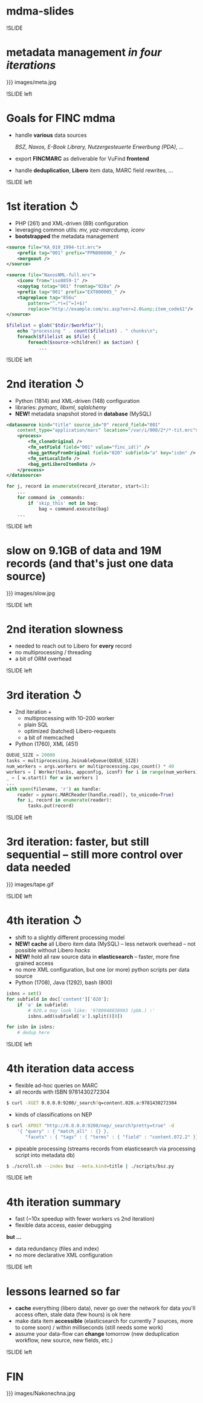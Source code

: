 # mdma-slides

!SLIDE

# **m**eta**d**ata **ma**nagement *in four iterations*

}}} images/meta.jpg

!SLIDE left

# Goals for FINC mdma

* handle **various** data sources

    *BSZ, Naxos, E-Book Library, Nutzergesteuerte Erwerbung (PDA), ...*

* export **FINCMARC** as deliverable for VuFind **frontend**
* handle **deduplication**, **Libero** item data, MARC field rewrites, ...

!SLIDE left

# 1st iteration ↺

* PHP (261) and XML-driven (89) configuration
* leveraging common utils: *mv, yaz-marcdump, iconv*
* **bootstrapped** the metadata management

``` xml
<source file="KA_010_1994-tit.mrc">
    <prefix tag="001" prefix="PPN000000_" /> 
    <mergeaut />
</source>

<source file="NaxosNML-full.mrc">
    <iconv from="iso8859-1" />
    <copytag totag="001" fromtag="028a" />
    <prefix tag="001" prefix="EXT000005_" />
    <tagreplace tag="856u"
        pattern="^.*(=[^=]+$)" 
        replace="http://example.com/sc.asp?ver=2.0&amp;item_code$1"/>
</source>
```

``` php
$filelist = glob("$tdir/$workfix*");
    echo "processing " . count($filelist) . " chunks\n";
    foreach($filelist as $file) {
        foreach($source->children() as $action) {
            ...
```


!SLIDE left

# 2nd iteration ↺

* Python (1814) and XML-driven (148) configuration
* libraries: *pymarc, libxml, sqlalchemy*
* **NEW!** metadata snapshot stored in **database** (MySQL)

``` xml
<datasource kind="title" source_id="0" record_field="001"
    content_type="application/marc" location="/var/i/000/2*/*-tit.mrc">
    <process>
        <fm_cloneOriginal />
        <fm_setField field="001" value="finc_id()" />
        <bag_getKeyFromOriginal field="020" subfield="a" key="isbn" />
        <fm_setLocalInfo />
        <bag_getLiberoItemData />
    </process>
</datasource>
```

``` python
for j, record in enumerate(record_iterator, start=1):
    ...
    for command in _commands:
        if 'skip_this' not in bag:
            bag = command.execute(bag)
    ...
```

!SLIDE left

# **slow** on 9.1GB of data and 19M records (and that's just one data source)

}}} images/slow.jpg


!SLIDE left

# 2nd iteration slowness

* needed to reach out to Libero for **every** record
* no multiprocessing / threading
* a bit of ORM overhead


!SLIDE left

# 3rd iteration ↺

* 2nd iteration +
    * multiprocessing with 10–200 worker
    * plain SQL
    * optimized (batched) Libero-requests
    * a bit of memcached
* Python (1760), XML (451)

``` python
QUEUE_SIZE = 20000
tasks = multiprocessing.JoinableQueue(QUEUE_SIZE)
num_workers = args.workers or multiprocessing.cpu_count() * 40
workers = [ Worker(tasks, appconfig, iconf) for i in range(num_workers) ]
_ = [ w.start() for w in workers ]
...
with open(filename, 'r') as handle:
    reader = pymarc.MARCReader(handle.read(), to_unicode=True)
    for i, record in enumerate(reader):
        tasks.put(record)
```


!SLIDE left

# 3rd iteration: faster, but still sequential – still more control over data needed

}}} images/tape.gif



!SLIDE left

# 4th iteration ↺

* shift to a slightly different processing model
* **NEW!** **cache** all Libero item data (MySQL) – less network overhead – not possible without Libero *hacks*
* **NEW!** hold all raw source data in **elasticsearch** – faster, more fine grained access
* no more XML configuration, but one (or more) python scripts per data source
* Python (1708), Java (1292), bash (800)

``` python
isbns = set()
for subfield in doc['content']['020']:
    if 'a' in subfield:
        # 020.a may look like: '9780948838903 (pbk.) :'
        isbns.add(subfield['a'].split()[0])

for isbn in isbns:
    # dedup here
```


!SLIDE left

# 4th iteration data access

* flexible ad-hoc queries on MARC
* all records with ISBN 9781430272304

``` sh
$ curl -XGET 0.0.0.0:9200/_search?q=content.020.a:9781430272304
```

* kinds of classifications on NEP

``` sh
$ curl -XPOST "http://0.0.0.0:9200/nep/_search?pretty=true" -d
    '{ "query" : { "match_all" : {} }, 
       "facets" : { "tags" : { "terms" : { "field" : "content.072.2" }}}}'
```

* pipeable processing (streams records from elasticsearch via processing script into metadata db)

``` sh
$ ./scroll.sh --index bsz --meta.kind=title | ./scripts/bsz.py
```


!SLIDE left

# 4th iteration summary

* fast (~10x speedup with fewer workers vs 2nd iteration)
* flexible data access, easier debugging

**but ...**

* data redundancy (files and index)
* no more declarative XML configuration

!SLIDE left

# lessons learned so far

* **cache** everything (libero data), never go over the network for data you'll access often, stale data (few hours) is ok here
* make data item **accessible** (elasticsearch for currently 7 sources, more to come soon) / within milliseconds (still needs some work)
* assume your data-flow can **change** tomorrow (new deduplication workflow, new source, new fields, etc.)


!SLIDE left

# FIN

}}} images/Nakonechna.jpg